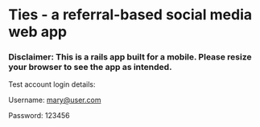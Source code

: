 # Ties - a referral-based social media web app

### Disclaimer: This is a rails app built for a mobile. Please resize your browser to see the app as intended. 

Test account login details:

Username: mary@user.com

Password: 123456


